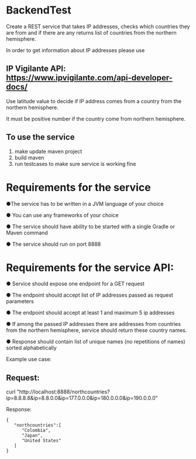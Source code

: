 # BackendTest

Create a REST service that takes IP addresses, checks which countries they are 
from and if there are any returns list of countries from the northern hemisphere. 


In order to get information about IP addresses please use 

## IP Vigilante API: https://www.ipvigilante.com/api-developer-docs/ ## 


Use latitude value to decide if IP address comes from a country from the northern hemisphere.

It must be positive number if the country come from northern hemisphere.

## To use the service

1. make update maven project 
2. build maven 
3. run testcases to make sure service is working fine 


# Requirements for the service


●The service has to be written in a JVM language of your choice

●	You can use any frameworks of your choice

●	The service should have ability to be started with a single Gradle or Maven command

●	The service should run on port 8888

# Requirements for the service API:

●	Service should expose one endpoint for a GET request

●	The endpoint should accept list of IP addresses passed as request parameters

●	The endpoint should accept at least 1 and maximum 5 ip addresses

●	If among the passed IP addresses there are addresses from countries from the northern hemisphere, service should return these country names.

●	Response should contain list of unique names (no repetitions of names) sorted alphabetically

Example use case:

## Request:
curl "http://localhost:8888/northcountries?ip=8.8.8.8&ip=8.8.0.0&ip=177.0.0.0&ip=180.0.0.0&ip=190.0.0.0"

Response: 
```
{  
   "northcountries":[  
      "Colombia",
      "Japan",
      "United States"
   ]
}
```

